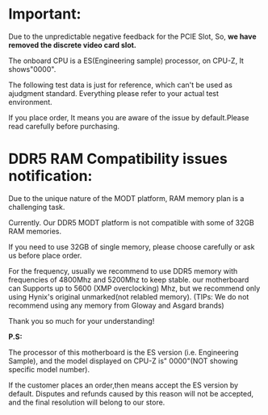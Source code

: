 # **Important:**

Due to the unpredictable negative feedback for the PCIE Slot, So, **we have removed the discrete video card slot.**

The onboard CPU is a ES(Engineering sample) processor, on CPU-Z, It shows"0000".

The following test data is just for reference, which can't be used as ajudgment standard. Everything please refer to your actual test environment.

If you place order, It means you are aware of the issue by default.Please read carefully before purchasing.

# DDR5 RAM Compatibility issues notification:

Due to the unique nature of the MODT platform, RAM memory plan is a challenging task.

Currently. Our DDR5 MODT platform is not compatible with some of 32GB RAM memories.

If you need to use 32GB of single memory, please choose carefully or ask us before place order.

  

For the frequency, usually we recommend to use DDR5 memory with frequencies of 4800Mhz and 5200Mhz to keep stable.
our motherboard can Supports up to 5600 (XMP overclocking) Mhz, but we recommend only using Hynix's original unmarked(not relabled memory).
(TIPs: We do not recommend using any memory from Gloway and Asgard brands)

Thank you so much for your understanding!

**P.S:**

The processor of this motherboard is the ES version (i.e. Engineering Sample), and the model displayed on CPU-Z is" 0000"(NOT showing specific model number).

If the customer places an order,then means accept the ES version by default. Disputes and refunds caused by this reason will not be accepted, and the final resolution will belong to our store.

